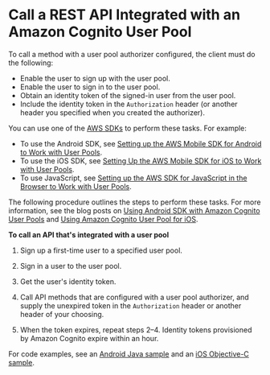 # Call a REST API Integrated with an Amazon Cognito User Pool<a name="apigateway-invoke-api-integrated-with-cognito-user-pool"></a>

To call a method with a user pool authorizer configured, the client must do the following: 
+ Enable the user to sign up with the user pool\.
+ Enable the user to sign in to the user pool\.
+ Obtain an identity token of the signed\-in user from the user pool\.
+ Include the identity token in the `Authorization` header \(or another header you specified when you created the authorizer\)\.

You can use one of the [AWS SDKs](https://aws.amazon.com/tools#SDK) to perform these tasks\. For example: 
+ To use the Android SDK, see [Setting up the AWS Mobile SDK for Android to Work with User Pools](https://docs.aws.amazon.com/cognito/latest/developerguide/setting-up-android-sdk.html)\.
+ To use the iOS SDK, see [Setting Up the AWS Mobile SDK for iOS to Work with User Pools](https://docs.aws.amazon.com/cognito/latest/developerguide/walkthrough-using-the-ios-sdk.html)\.
+ To use JavaScript, see [Setting up the AWS SDK for JavaScript in the Browser to Work with User Pools](https://docs.aws.amazon.com/cognito/latest/developerguide/setting-up-the-javascript-sdk.html)\.

The following procedure outlines the steps to perform these tasks\. For more information, see the blog posts on [Using Android SDK with Amazon Cognito User Pools](http://mobile.awsblog.com/post/TxNYVQQ3A2LT6Y/Using-Android-SDK-with-Amazon-Cognito-Your-User-Pools) and [Using Amazon Cognito User Pool for iOS](http://mobile.awsblog.com/post/TxGNH1AUKDRZDH/Announcing-Your-User-Pools-in-Amazon-Cognito)\.

**To call an API that's integrated with a user pool**

1. Sign up a first\-time user to a specified user pool\. 

1. Sign in a user to the user pool\.

1. Get the user's identity token\.

1. Call API methods that are configured with a user pool authorizer, and supply the unexpired token in the `Authorization` header or another header of your choosing\. 

1. When the token expires, repeat steps 2–4\. Identity tokens provisioned by Amazon Cognito expire within an hour\. 

 For code examples, see an [Android Java sample](https://github.com/awslabs/aws-sdk-android-samples/tree/master/AmazonCognitoYourUserPoolsDemo) and an [iOS Objective\-C sample](https://github.com/awslabs/aws-sdk-ios-samples/tree/master/CognitoYourUserPools-Sample/Objective-C)\. 